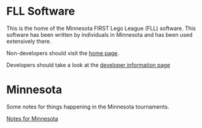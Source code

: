 FLL Software
============
This is the home of the Minnesota FIRST Lego League (FLL) software. This software has been written by individuals in Minnesota and has been used extensively there.

Non-developers should visit the [home page](http://jpschewe.github.io/fll-sw/).

Developers should take a look at the [developer information page](scoring/docs/developer/DeveloperInformation.md)

Minnesota
=========

Some notes for things happening in the Minnesota tournaments.

[Notes for Minnesota](scoring/docs/MinnesotaNotes.md)
